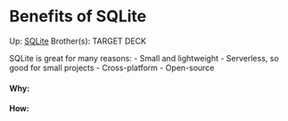 # Benefits of SQLite

Up: [SQLite](sqlite)
Brother(s):
TARGET DECK

SQLite is great for many reasons:
	- Small and lightweight
	- Serverless, so good for small projects
	- Cross-platform
	- Open-source



































#### Why:
#### How:









